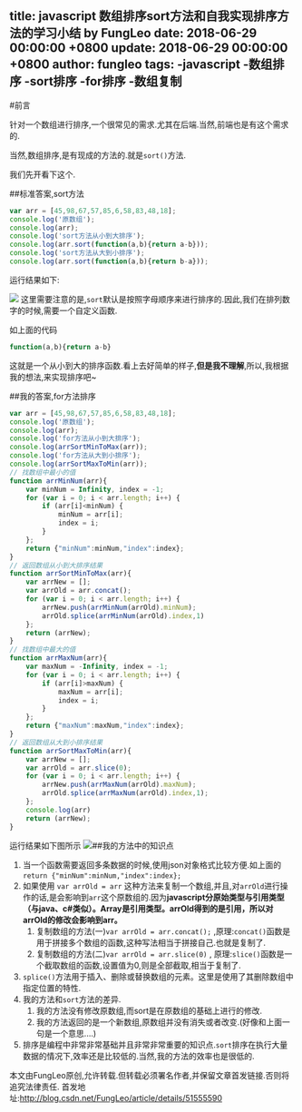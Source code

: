 title: javascript 数组排序sort方法和自我实现排序方法的学习小结 by FungLeo
date: 2018-06-29 00:00:00 +0800
update: 2018-06-29 00:00:00 +0800
author: fungleo
tags:
    -javascript
    -数组排序
    -sort排序
    -for排序
    -数组复制
---

#前言

针对一个数组进行排序,一个很常见的需求.尤其在后端.当然,前端也是有这个需求的.

当然,数组排序,是有现成的方法的.就是`sort()`方法.

我们先开看下这个.

##标准答案,sort方法

```javascript
var arr = [45,98,67,57,85,6,58,83,48,18];
console.log('原数组');
console.log(arr);
console.log('sort方法从小到大排序');
console.log(arr.sort(function(a,b){return a-b}));
console.log('sort方法从大到小排序');
console.log(arr.sort(function(a,b){return b-a}));
```
运行结果如下:

![](https://raw.githubusercontent.com/fengcms/articles/master/image/ce/9602922195ffa9f3529d21bcac4720.jpg)
这里需要注意的是,`sort`默认是按照字母顺序来进行排序的.因此,我们在排列数字的时候,需要一个自定义函数.

如上面的代码

```javascript
function(a,b){return a-b}
```

这就是一个从小到大的排序函数.看上去好简单的样子,**但是我不理解**,所以,我根据我的想法,来实现排序吧~

##我的答案,for方法排序
```javascript
var arr = [45,98,67,57,85,6,58,83,48,18];
console.log('原数组');
console.log(arr);
console.log('for方法从小到大排序');
console.log(arrSortMinToMax(arr));
console.log('for方法从大到小排序');
console.log(arrSortMaxToMin(arr));
// 找数组中最小的值
function arrMinNum(arr){
	var minNum = Infinity, index = -1;
	for (var i = 0; i < arr.length; i++) {
		if (arr[i]<minNum) {
			minNum = arr[i];
			index = i;
		}
	};
	return {"minNum":minNum,"index":index};
}
// 返回数组从小到大排序结果
function arrSortMinToMax(arr){
	var arrNew = [];
	var arrOld = arr.concat();
	for (var i = 0; i < arr.length; i++) {
		arrNew.push(arrMinNum(arrOld).minNum);
		arrOld.splice(arrMinNum(arrOld).index,1)
	};
	return (arrNew);
}
// 找数组中最大的值
function arrMaxNum(arr){
	var maxNum = -Infinity, index = -1;
	for (var i = 0; i < arr.length; i++) {
		if (arr[i]>maxNum) {
			maxNum = arr[i];
			index = i;
		}
	};
	return {"maxNum":maxNum,"index":index};
}
// 返回数组从大到小排序结果
function arrSortMaxToMin(arr){
	var arrNew = [];
	var arrOld = arr.slice(0);
	for (var i = 0; i < arr.length; i++) {
		arrNew.push(arrMaxNum(arrOld).maxNum);
		arrOld.splice(arrMaxNum(arrOld).index,1);
	};
    console.log(arr)
	return (arrNew);
}
```
运行结果如下图所示
![](https://raw.githubusercontent.com/fengcms/articles/master/image/8e/d17642bf373be011a8877f44b56286.jpg)##我的方法中的知识点
1. 当一个函数需要返回多条数据的时候,使用json对象格式比较方便.如上面的`return {"minNum":minNum,"index":index};`
2. 如果使用 `var arrOld = arr` 这种方法来复制一个数组,并且,对`arrOld`进行操作的话,是会影响到`arr`这个原数组的.因为**javascript分原始类型与引用类型（与java、c#类似）。Array是引用类型。arrOld得到的是引用，所以对arrOld的修改会影响到arr。**
	1. 复制数组的方法(一)`var arrOld = arr.concat();` ,原理:`concat()`函数是用于拼接多个数组的函数,这种写法相当于拼接自己.也就是复制了.
	2. 复制数组的方法(二)`var arrOld = arr.slice(0)` , 原理:`slice()`函数是一个截取数组的函数,设置值为0,则是全部截取,相当于复制了.
3. `splice()`方法用于插入、删除或替换数组的元素。这里是使用了其删除数组中指定位置的特性.
4. 我的方法和`sort`方法的差异.
	1. 我的方法没有修改原数组,而sort是在原数组的基础上进行的修改.
	2. 我的方法返回的是一个新数组,原数组并没有消失或者改变.(好像和上面一句是一个意思....)
5. 排序是编程中非常非常基础并且非常非常重要的知识点.`sort`排序在执行大量数据的情况下,效率还是比较低的.当然,我的方法的效率也是很低的.

本文由FungLeo原创,允许转载.但转载必须署名作者,并保留文章首发链接.否则将追究法律责任. 
首发地址:http://blog.csdn.net/FungLeo/article/details/51555590